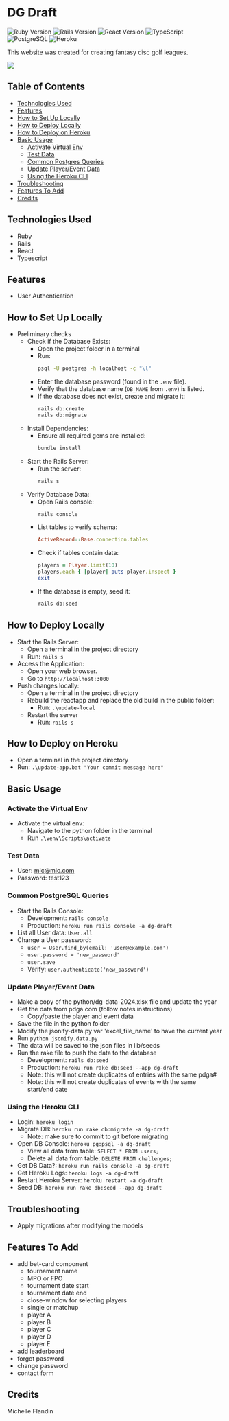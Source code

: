 # DG Draft

![Ruby Version](https://img.shields.io/badge/Ruby-3.2.3-cc0000.svg)
![Rails Version](https://img.shields.io/badge/Rails-7.1.3-cc0000.svg)
![React Version](https://img.shields.io/badge/React-18.2.0-61dafb.svg)
![TypeScript](https://img.shields.io/badge/TypeScript-5.3.3-3178c6.svg)
![PostgreSQL](https://img.shields.io/badge/Database-PostgreSQL-336791.svg)
![Heroku](https://img.shields.io/badge/Platform-Heroku-6762a6.svg)

This website was created for creating fantasy disc golf leagues.

<a href="https://dgdraft.com" target="_blank"><img src="https://img.shields.io/badge/Website-red?style=for-the-badge&logo=ruby"></a>


## Table of Contents
- [Technologies Used](#technologies-used)
- [Features](#features)
- [How to Set Up Locally](#setup-local)
- [How to Deploy Locally](#deploy-local)
- [How to Deploy on Heroku](#deploy-heroku)
- [Basic Usage](#basic-usage)
  - [Activate Virtual Env](#virtual-env)
  - [Test Data](#test-data)
  - [Common Postgres Queries](#postgres-queries)
  - [Update Player/Event Data](#update-pdga-data)
  - [Using the Heroku CLI](#heroku-cli)
- [Troubleshooting](#troubleshooting)
- [Features To Add](#features-to-add)
- [Credits](#credits)


## Technologies Used<a name="technologies-used"></a>
- Ruby
- Rails
- React
- Typescript
  

## Features<a name="features"></a>
- User Authentication


## How to Set Up Locally<a name="setup-local"></a>
- Preliminary checks  
  - Check if the Database Exists:
    - Open the project folder in a terminal
    - Run:
      ```bash
      psql -U postgres -h localhost -c "\l"
      ```
    - Enter the database password (found in the `.env` file).
    - Verify that the database name (`DB_NAME` from `.env`) is listed.
    - If the database does not exist, create and migrate it:
      ```bash
      rails db:create
      rails db:migrate
      ```
  - Install Dependencies:
    - Ensure all required gems are installed:
      ```bash
      bundle install
      ```
  - Start the Rails Server:
    - Run the server:
      ```bash
      rails s
      ```
  - Verify Database Data:
    - Open Rails console:
      ```bash
      rails console
      ```
    - List tables to verify schema:
      ```ruby
      ActiveRecord::Base.connection.tables
      ```
    - Check if tables contain data:
      ```ruby
      players = Player.limit(10)
      players.each { |player| puts player.inspect }
      exit
      ```
    - If the database is empty, seed it:
      ```bash
      rails db:seed
      ```

## How to Deploy Locally<a name="deploy-local"></a>
- Start the Rails Server:
  - Open a terminal in the project directory
  - Run: `rails s`
- Access the Application:
  - Open your web browser.
  - Go to `http://localhost:3000` 
- Push changes locally:
  - Open a terminal in the project directory
  - Rebuild the reactapp and replace the old build in the public folder:
    - Run: `.\update-local`
  - Restart the server
    - Run: `rails s`



## How to Deploy on Heroku<a name="deploy-heroku"></a>
- Open a terminal in the project directory
- Run: `.\update-app.bat "Your commit message here"`


## Basic Usage<a name="basic-usage"></a>


### Activate the Virtual Env<a name="virtual-env"></a>
- Activate the virtual env: 
  - Navigate to the python folder in the terminal
  - Run `.\venv\Scripts\activate`

### Test Data <a name="test-data"></a>
- User: mic@mic.com
- Password: test123

### Common PostgreSQL Queries<a name="postgres-queries"></a>
- Start the Rails Console:
  - Development: `rails console`
  - Production: `heroku run rails console -a dg-draft`
- List all User data: `User.all`
- Change a User password:
  - `user = User.find_by(email: 'user@example.com')`
  - `user.password = 'new_password'`
  - `user.save`
  - Verify: `user.authenticate('new_password')`

### Update Player/Event Data<a name="update-pdga-data"></a>
- Make a copy of the python/dg-data-2024.xlsx file and update the year
- Get the data from pdga.com (follow notes instructions)
  - Copy/paste the player and event data
- Save the file in the python folder
- Modify the jsonify-data.py var 'excel_file_name' to have the current year
- Run `python jsonify.data.py`
- The data will be saved to the json files in lib/seeds
- Run the rake file to push the data to the database 
  - Development: `rails db:seed`
  - Production: `heroku run rake db:seed --app dg-draft`
  - Note: this will not create duplicates of entries with the same pdga#
  - Note: this will not create duplicates of events with the same start/end date

### Using the Heroku CLI<a name="heroku-cli"></a>
- Login: `heroku login`
- Migrate DB: `heroku run rake db:migrate -a dg-draft`
  - Note: make sure to commit to git before migrating
- Open DB Console: `heroku pg:psql -a dg-draft`
  - View all data from table: `SELECT * FROM users;`
  - Delete all data from table: `DELETE FROM challenges;`
- Get DB Data?: `heroku run rails console -a dg-draft`
- Get Heroku Logs: `heroku logs -a dg-draft`
- Restart Heroku Server: `heroku restart -a dg-draft`
- Seed DB: `heroku run rake db:seed --app dg-draft`


## Troubleshooting<a name="troubleshooting"></a>
- Apply migrations after modifying the models

## Features To Add <a name="features-to-add"></a>
- add bet-card component
  - tournament name
  - MPO or FPO
  - tournament date start
  - tournament date end 
  - close-window for selecting players
  - single or matchup
  - player A
  - player B
  - player C
  - player D
  - player E
- add leaderboard
- forgot password
- change password
- contact form


## Credits <a name="credits"></a>
Michelle Flandin
